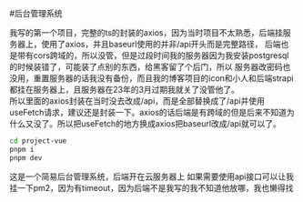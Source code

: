 #后台管理系统

我写的第一个项目，完整的ts的封装的axios，因为当时项目不太熟悉，后端挂服务器上，使用了axios，并且baseurl使用的并非/api开头而是完整路径，
后端也是带有cors跨域的，所以没管，但是过段时间我的服务器因为我安装postgresql的时候装错了，可能装了点别的东西，给黑客留了个后门，所以
服务器改密码也没用，重置服务器的话我没有备份，而且我的博客项目的icon和小人和后端strapi都挂在服务器上，且服务器在23年的3月过期我就关了没管他了。  
所以里面的axios封装在当时没去改成/api，而是全部替换成了/api并使用useFetch请求，建议还是封装一下。axios的话后端是有跨域的但是后来不知道为什么又没了。所以把useFetch的地方换成axios把baseurl改成/api就可以了。

```bash
cd project-vue
pnpm i
pnpm dev
```

这是一个简易后台管理系统，后端开在云服务器上
如果需要使用api接口可以让我挂一下pm2，因为有timeout，因为后端不是我写的我不知道他放哪，我也懒得找



